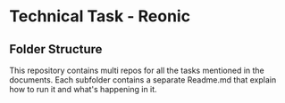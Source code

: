 # Technical Task - Reonic

## Folder Structure

This repository contains multi repos for all the tasks mentioned in the documents. Each subfolder contains a separate Readme.md that explain how to run it and what's happening in it.
